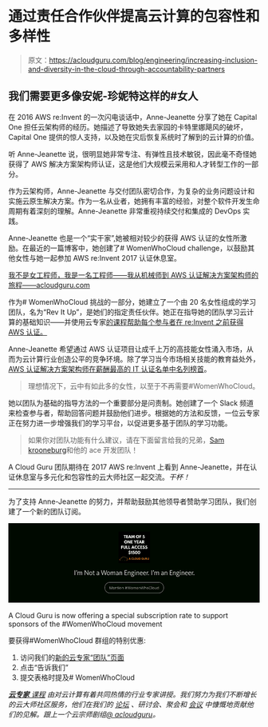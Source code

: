 # 通过责任合作伙伴提高云计算的包容性和多样性

> 原文：<https://acloudguru.com/blog/engineering/increasing-inclusion-and-diversity-in-the-cloud-through-accountability-partners>

## 我们需要更多像安妮-珍妮特这样的#女人

在 2016 AWS re:Invent 的一次闪电谈话中，Anne-Jeanette 分享了她在 Capital One 担任云架构师的经历。她描述了导致她失去家园的卡特里娜飓风的破坏，Capital One 提供的惊人支持，以及她在灾后恢复系统时了解到的云计算的价值。

听 Anne-Jeanette 说，很明显她非常专注、有弹性且技术敏锐，因此毫不奇怪她获得了 AWS 解决方案架构师认证，这是他们大规模云采用和人才转型工作的一部分。

作为云架构师，Anne-Jeanette 与交付团队密切合作，为复杂的业务问题设计和实施云原生解决方案。作为一名从业者，她拥有丰富的经验，对整个软件开发生命周期有着深刻的理解。Anne-Jeanette 非常重视持续交付和集成的 DevOps 实践。

Anne-Jeanette 也是一个“实干家”,她被相对较少的获得 AWS 认证的女性所激励。在最近的一篇博客中，她创建了# WomenWhoCloud challenge，以鼓励其他女性与她一起参加 AWS re:Invent 2017 认证休息室。

[我不是女工程师，我是一名工程师——我从机械师到 AWS 认证解决方案架构师的旅程——acloudguru.com](https://acloudguru.com/blog/engineering/im-not-a-woman-engineer-i-m-an-engineer)

作为# WomenWhoCloud 挑战的一部分，她建立了一个由 20 名女性组成的学习团队，名为“Rev It Up”，是她们的指定责任伙伴。她正在指导她的团队学习云计算的基础知识——并使用云专家[的课程帮助每个参与者在 re:Invent 之前获得 AWS 认证。](https://acloud.guru/courses)

Anne-Jeanette 希望通过 AWS 认证项目让成千上万的高技能女性涌入市场，从而为云计算行业创造公平的竞争环境。除了学习当今市场相关技能的教育益处外， [AWS 认证解决方案架构师在薪酬最高的 IT 认证名单中名列榜首](http://www.forbes.com/sites/louiscolumbus/2016/02/21/15-top-paying-it-certifications-in-2016-aws-certified-solutions-architect-leads-at-125k/#28ee59776702)。

> 理想情况下，云中有如此多的女性，以至于不再需要#WomenWhoCloud。

她以团队为基础的指导方法的一个重要部分是问责制。她创建了一个 Slack 频道来检查参与者，帮助回答问题并鼓励他们进步。根据她的方法和反馈，一位云专家正在努力进一步增强我们的学习平台，以促进更多基于团队的学习功能。

> 如果你对团队功能有什么建议，请在下面留言给我的兄弟，[Sam krooneburg](https://medium.com/u/d414b9320eff?source=post_page-----7be9dc0a62ec--------------------------------)和他的 ace 开发团队！

A Cloud Guru 团队期待在 2017 AWS re:Invent 上看到 Anne-Jeanette，并在认证休息室与多元化和包容性的云大师社区一起交流。*干杯！*

* * *

为了支持 Anne-Jeanette 的努力，并帮助鼓励其他领导者赞助学习团队，我们创建了一个新的团队订阅。

[![](img/996c7c43bbdc190f21dd6f92c1817fc4.png)](https://acloudguru.com/solutions/business)

A Cloud Guru is now offering a special subscription rate to support sponsors of the #WomenWhoCloud movement

要获得#WomenWhoCloud 群组的特别优惠:

1.  访问我们的[新的云专家“团队”页面](https://acloud.guru/teams)
2.  点击“告诉我们”
3.  提交表格时提及# WomenWhoCloud

[***云专家*** *课程*](https://acloud.guru/courses) *由对云计算有着共同热情的行业专家讲授。我们努力为我们不断增长的云大师社区服务，他们在我们的* [*论坛*](https://acloud.guru/forums/home) *、研讨会、聚会和* [*会议*](https://acloud.guru/serverless) *中慷慨地贡献他们的见解。跟上一个云宗师剧组*[*@ acloudguru*](https://twitter.com/acloudguru)*。*